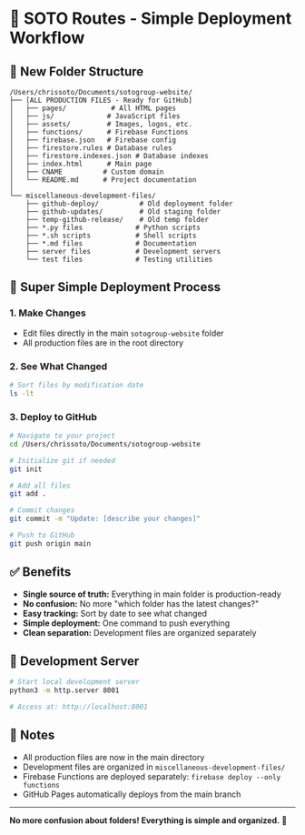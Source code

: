 # 🚀 SOTO Routes - Simple Deployment Workflow

## 📁 New Folder Structure

```
/Users/chrissoto/Documents/sotogroup-website/
├── [ALL PRODUCTION FILES - Ready for GitHub]
│   ├── pages/           # All HTML pages
│   ├── js/             # JavaScript files
│   ├── assets/         # Images, logos, etc.
│   ├── functions/      # Firebase Functions
│   ├── firebase.json   # Firebase config
│   ├── firestore.rules # Database rules
│   ├── firestore.indexes.json # Database indexes
│   ├── index.html      # Main page
│   ├── CNAME          # Custom domain
│   └── README.md      # Project documentation
│
└── miscellaneous-development-files/
    ├── github-deploy/          # Old deployment folder
    ├── github-updates/         # Old staging folder
    ├── temp-github-release/    # Old temp folder
    ├── *.py files             # Python scripts
    ├── *.sh scripts           # Shell scripts
    ├── *.md files             # Documentation
    ├── server files           # Development servers
    └── test files             # Testing utilities
```

## 🎯 Super Simple Deployment Process

### 1. **Make Changes**
- Edit files directly in the main `sotogroup-website` folder
- All production files are in the root directory

### 2. **See What Changed**
```bash
# Sort files by modification date
ls -lt
```

### 3. **Deploy to GitHub**
```bash
# Navigate to your project
cd /Users/chrissoto/Documents/sotogroup-website

# Initialize git if needed
git init

# Add all files
git add .

# Commit changes
git commit -m "Update: [describe your changes]"

# Push to GitHub
git push origin main
```

## ✅ Benefits

- **Single source of truth:** Everything in main folder is production-ready
- **No confusion:** No more "which folder has the latest changes?"
- **Easy tracking:** Sort by date to see what changed
- **Simple deployment:** One command to push everything
- **Clean separation:** Development files are organized separately

## 🔧 Development Server

```bash
# Start local development server
python3 -m http.server 8001

# Access at: http://localhost:8001
```

## 📝 Notes

- All production files are now in the main directory
- Development files are organized in `miscellaneous-development-files/`
- Firebase Functions are deployed separately: `firebase deploy --only functions`
- GitHub Pages automatically deploys from the main branch

---

**No more confusion about folders! Everything is simple and organized.** 🎉
